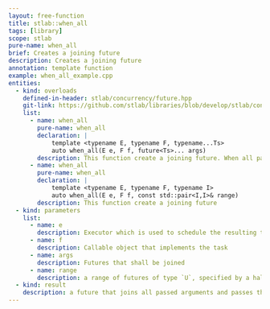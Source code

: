 ```yaml
---
layout: free-function
title: stlab::when_all
tags: [library]
scope: stlab
pure-name: when_all
brief: Creates a joining future
description: Creates a joining future
annotation: template function
example: when_all_example.cpp
entities:
  - kind: overloads
    defined-in-header: stlab/concurrency/future.hpp
    git-link: https://github.com/stlab/libraries/blob/develop/stlab/concurrency/future.hpp
    list:
      - name: when_all
        pure-name: when_all
        declaration: |
            template <typename E, typename F, typename...Ts>
            auto when_all(E e, F f, future<Ts>... args)
        description: This function create a joining future. When all passed `args` futures are fullfilled, then the continuation tasks defined with `f` is scheduled on the executor `e`.
      - name: when_all
        pure-name: when_all
        declaration: |
            template <typename E, typename F, typename I>
            auto when_all(E e, F f, const std::pair<I,I>& range)
        description: This function create a joining future
  - kind: parameters
    list:
      - name: e
        description: Executor which is used to schedule the resulting task
      - name: f
        description: Callable object that implements the task
      - name: args
        description: Futures that shall be joined
      - name: range
        description: a range of futures of type `U`, specified by a half open range. All futures must succeed, before the continuation is triggered. It takes a `vector<U>` filled with all results as result.
  - kind: result
    description: a future that joins all passed arguments and passes them to the associated function object
---
```

